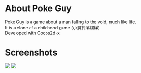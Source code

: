 # About Poke Guy

Poke Guy is a game about a man falling to the void, much like life.  
It is a clone of a childhood game (小朋友落樓梯)  
Developed with Cocos2d-x  

# Screenshots
<img src="https://i.imgur.com/bj0SHQb.jpg"> <img src="https://i.imgur.com/zmmbNyo.jpg">  
